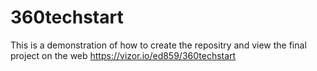 # 360techstart
This is a demonstration of how to create the repositry and view the final project on the web
https://vizor.io/ed859/360techstart

<script src='//vizor.io/static/scripts/vizor-360-embed.js' data-vizorurl='//vizor.io/embed/ed859/360techstart'></script>
